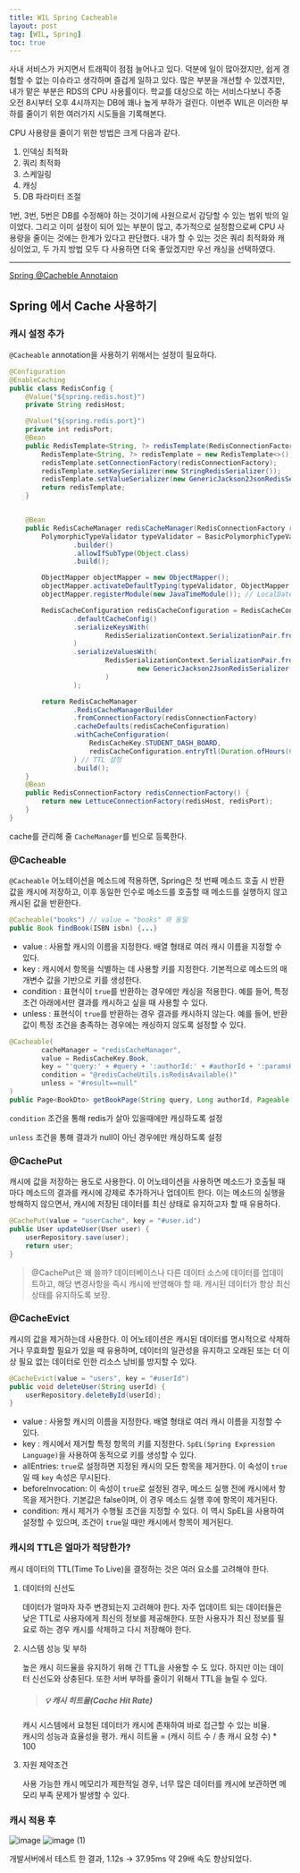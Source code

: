 ```yaml
---
title: WIL Spring Cacheable
layout: post
tag: [WIL, Spring]
toc: true
---
```


사내 서비스가 커지면서 트래픽이 점점 늘어나고 있다. 덕분에 일이 많아졌지만, 쉽게 경험할 수 없는 이슈라고 생각하며 즐겁게 일하고 있다. 많은 부분을 개선할 수 있겠지만, 내가 맡은 부분은 RDS의 CPU 사용률이다. 학교를 대상으로 하는 서비스다보니 주중 오전 8시부터 오후 4시까지는 DB에 꽤나 높게 부하가 걸린다. 이번주 WIL은 이러한 부하를 줄이기 위한 여러가지 시도들을 기록해본다.

CPU 사용량을 줄이기 위한 방법은 크게 다음과 같다.
1. 인덱싱 최적화
2. 쿼리 최적화
3. 스케일링
4. 캐싱
5. DB 파라미터 조절

1번, 3번, 5번은 DB를 수정해야 하는 것이기에 사원으로서 감당할 수 있는 범위 밖의 일이었다. 그리고 이미 설정이 되어 있는 부분이 많고, 추가적으로 설정함으로써 CPU 사용량을 줄이는 것에는 한계가 있다고 판단했다. 내가 할 수 있는 것은 쿼리 최적화와 캐싱이었고, 두 가지 방법 모두 다 사용하면 더욱 좋았겠지만 우선 캐싱을 선택하였다.


---

[Spring @Cacheble Annotaion](https://docs.spring.io/spring-framework/reference/integration/cache/annotations.html)

## Spring 에서 Cache 사용하기

### 캐시 설정 추가
`@Cacheable` annotation을 사용하기 위해서는 설정이 필요하다. 

```java
@Configuration
@EnableCaching
public class RedisConfig {
    @Value("${spring.redis.host}")
    private String redisHost;

    @Value("${spring.redis.port}")
    private int redisPort;
    @Bean
    public RedisTemplate<String, ?> redisTemplate(RedisConnectionFactory redisConnectionFactory) {
        RedisTemplate<String, ?> redisTemplate = new RedisTemplate<>();
        redisTemplate.setConnectionFactory(redisConnectionFactory);
        redisTemplate.setKeySerializer(new StringRedisSerializer());
        redisTemplate.setValueSerializer(new GenericJackson2JsonRedisSerializer());
        return redisTemplate;
    }


    @Bean
    public RedisCacheManager redisCacheManager(RedisConnectionFactory redisConnectionFactory) {
        PolymorphicTypeValidator typeValidator = BasicPolymorphicTypeValidator
                .builder()
                .allowIfSubType(Object.class)
                .build();

        ObjectMapper objectMapper = new ObjectMapper();
        objectMapper.activateDefaultTyping(typeValidator, ObjectMapper.DefaultTyping.NON_FINAL);
        objectMapper.registerModule(new JavaTimeModule()); // LocalDateTime serialize를 하기 위한 모듈 설정

        RedisCacheConfiguration redisCacheConfiguration = RedisCacheConfiguration
                .defaultCacheConfig()
                .serializeKeysWith(
                        RedisSerializationContext.SerializationPair.fromSerializer(new StringRedisSerializer())
                )
                .serializeValuesWith(
                        RedisSerializationContext.SerializationPair.fromSerializer(
                                new GenericJackson2JsonRedisSerializer(objectMapper)
                        )
                );

        return RedisCacheManager
                .RedisCacheManagerBuilder
                .fromConnectionFactory(redisConnectionFactory)
                .cacheDefaults(redisCacheConfiguration)
                .withCacheConfiguration(
                    RedisCacheKey.STUDENT_DASH_BOARD, 
                    redisCacheConfiguration.entryTtl(Duration.ofHours(6L))
                ) // TTL 설정
                .build();
    }
    @Bean
    public RedisConnectionFactory redisConnectionFactory() {
        return new LettuceConnectionFactory(redisHost, redisPort);
    }
}
```

cache를 관리해 줄 `CacheManager`를 빈으로 등록한다.

### @Cacheable
`@Cacheable` 어노테이션을 메소드에 적용하면, Spring은 첫 번째 메소드 호출 시 반환값을 캐시에 저장하고, 이후 동일한 인수로 메소드를 호출할 때 메소드를 실행하지 않고 캐시된 값을 반환한다. 
```java
@Cacheable("books") // value = "books" 와 동일
public Book findBook(ISBN isbn) {...}
```
- value : 사용할 캐시의 이름을 지정한다. 배열 형태로 여러 캐시 이름을 지정할 수 있다.
- key : 캐시에서 항목을 식별하는 데 사용할 키를 지정한다. 기본적으로 메소드의 매개변수 값을 기반으로 키를 생성한다.
- condition : 표현식이 `true`를 반환하는 경우에만 캐싱을 적용한다. 예를 들어, 특정 조건 아래에서만 결과를 캐시하고 싶을 때 사용할 수 있다.
- unless : 표현식이 `true`를 반환하는 경우 결과를 캐시하지 않는다. 예를 들어, 반환값이 특정 조건을 충족하는 경우에는 캐싱하지 않도록 설정할 수 있다.

```java
@Cacheable(
        cacheManager = "redisCacheManager",
        value = RedisCacheKey.Book,
        key = "'query:' + #query + ':authorId:' + #authorId + ':paramsHash:' + T(java.util.Objects).hash(#pageable.pageNumber, #pageable.pageSize, #pageable.sort)",
        condition = "@redisCacheUtils.isRedisAvailable()"
        unless = "#result==null"
)
public Page<BookDto> getBookPage(String query, Long authorId, Pageable pageable) {...}
```

`condition` 조건을 통해 redis가 살아 있을때에만 캐싱하도록 설정

`unless` 조건을 통해 결과가 null이 아닌 경우에만 캐싱하도록 설정


### @CachePut
캐시에 값을 저장하는 용도로 사용한다. 이 어노테이션을 사용하면 메소드가 호출될 때마다 메소드의 결과를 캐시에 강제로 추가하거나 업데이트 한다. 이는 메소드의 실행을 방해하지 않으면서, 캐시에 저장된 데이터를 최신 상태로 유지하고자 할 때 유용하다.
```java
@CachePut(value = "userCache", key = "#user.id")
public User updateUser(User user) {
    userRepository.save(user);
    return user;
}
```
> @CachePut은 왜 쓸까?
데이터베이스나 다른 데이터 소스에 데이터를 업데이트하고, 해당 변경사항을 즉시 캐시에 반영해야 할 때. 
캐시된 데이터가 항상 최신 상태를 유지하도록 보장. 
    

### @CacheEvict
캐시의 값을 제거하는데 사용한다. 이 어노테이션은 캐시된 데이터를 명시적으로 삭제하거나 무효화할 필요가 있을 때 유용하며, 데이터의 일관성을 유지하고 오래된 또는 더 이상 필요 없는 데이터로 인한 리소스 낭비를 방지할 수 있다.
```java
@CacheEvict(value = "users", key = "#userId")
public void deleteUser(String userId) {
    userRepository.deleteById(userId);
}
```
- value : 사용할 캐시의 이름을 지정한다. 배열 형태로 여러 캐시 이름을 지정할 수 있다.
- key : 캐시에서 제거할 특정 항목의 키를 지정한다. `SpEL(Spring Expression Language)`을 사용하여 동적으로 키를 생성할 수 있다.
- allEntries: `true`로 설정하면 지정된 캐시의 모든 항목을 제거한다. 이 속성이 `true`일 때 `key` 속성은 무시된다.
- beforeInvocation: 이 속성이 `true`로 설정된 경우, 메소드 실행 전에 캐시에서 항목을 제거한다. 기본값은 false이며, 이 경우 메소드 실행 후에 항목이 제거된다.
- condition: 캐시 제거가 수행될 조건을 지정할 수 있다. 이 역시 SpEL을 사용하여 설정할 수 있으며, 조건이 `true`일 때만 캐시에서 항목이 제거된다.

### 캐시의 TTL은 얼마가 적당한가?

캐시 데이터의 TTL(Time To Live)을 결정하는 것은 여러 요소를 고려해야 한다. 

1. 데이터의 신선도

    데이터가 얼마자 자주 변경되는지 고려해야 한다. 자주 업데이트 되는 데이터들은 낮은 TTL로 사용자에게 최신의 정보를 제공해한다. 또한 사용자가 최신 정보를 필요로 하는 경우 캐시를 삭제하고 다시 저장해야 한다.
2. 시스템 성능 및 부하

    높은 캐시 히드율을 유지하기 위해 긴 TTL을 사용할 수 도 있다. 하지만 이는 데이터 신선도와 상충된다. 또한 서버 부하를 줄이기 위해서 TTL을 늘릴 수 있다.
    > ##### 💡 캐시 히트율(Cache Hit Rate)
    캐시 시스템에서 요청된 데이터가 캐시에 존재하여 바로 접근할 수 있는 비율.   
    캐시의 성능과 효율성을 평가.
    캐시 히트율 = (캐시 히트 수 / 총 캐시 요청 수) * 100
3. 자원 제약조건

    사용 가능한 캐시 메모리가 제한적일 경우, 너무 많은 데이터를 캐시에 보관하면 메모리 부족 문제가 발생할 수 있다.


### 캐시 적용 후

![image](https://github.com/hobit22/hobit22.github.io/assets/40729223/8b0416d6-52a6-4456-afed-447f3af1ce0c)
![image (1)](https://github.com/hobit22/hobit22.github.io/assets/40729223/a230ddcb-6ecf-4bb1-a626-98de9f725293)

개발서버에서 테스트 한 결과, 1.12s -> 37.95ms 약 29배 속도 향상되었다.